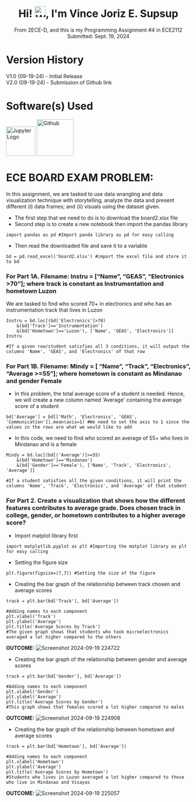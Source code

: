 <div align="center">

# Hi! <img src="https://github.com/user-attachments/assets/d21e6cd6-76a9-4934-8910-809aa4815251" alt="Wave" width="30"/>, I'm Vince Joriz E. Supsup  
From 2ECE-D, and this is my Programming Assignment #4 in ECE2112  
Submitted: Sept. 19, 2024 

</div>

# Version History
V1.0 (09-19-24) - Initial Release  
V2.0 (09-19-24) - Submission of Github link

# Software(s) Used
<img src="https://github.com/user-attachments/assets/32ea11b3-b4e5-4efa-a673-ce2b102ab4b5" alt="Jupyter Logo" width="80"/> <img src="https://github.githubassets.com/images/modules/logos_page/GitHub-Mark.png" alt="Github" width="100"/>

# ECE BOARD EXAM PROBLEM:
In this assignment, we are tasked to use data wrangling and data visualization technique with
storytelling, analyze the data and present different (i) data frames; and (ii) visuals using the dataset given.

* The first step that we need to do is to download the board2.xlsx file
* Second step is to create a new notebook then import the pandas library
```
import pandas as pd #Import panda library as pd for easy calling
```
* Then read the downloaded file and save it to a variable
```
bd = pd.read_excel('board2.xlsx') #import the excel file and store it to bd
```
### For Part 1A. Filename: Instru = [“Name”, “GEAS”, “Electronics >70”]; where track is constant as Instrumentation and hometown Luzon
We are tasked to find who scored 70+ in electronics and who has an instrumentation track that lives in Luzon
```
Instru = bd.loc[(bd['Electronics']>70)
    &(bd['Track']=='Instrumentation')
    &(bd['Hometown']=='Luzon'), ['Name', 'GEAS', 'Electronics']]
Instru

#If a given row/student satisfies all 3 conditions, it will output the columns 'Name', 'GEAS', and 'Electronics' of that row
```
### For Part 1B. Filename: Mindy = [ “Name”, “Track”, “Electronics”, “Average >=55”]; where hometown is constant as Mindanao and gender Female
* In this problem, the total average score of a student is needed. Hence, we will create a new column named 'Average' containing the average score of a student
```
bd['Average'] = bd[['Math', 'Electronics', 'GEAS', 'Communication']].mean(axis=1) #We need to set the axis to 1 since the values in the rows are what we would like to add
```
* In this code, we need to find who scored an average of 55+ who lives in Mindanao and is a female
```
Mindy = bd.loc[(bd[('Average')]>=55)
    &(bd['Hometown']=='Mindanao')
    &(bd['Gender']=='Female'), ['Name', 'Track', 'Electronics', 'Average']]

#If a student satisfies all the given conditions, it will print the columns 'Name', 'Track', 'Electronics', and 'Average' of that student
```
### For Part 2. Create a visualization that shows how the different features contributes to average grade. Does chosen track in college, gender, or hometown contributes to a higher average score?
* Import matplot library first
```
import matplotlib.pyplot as plt #Importing the matplot library as plt for easy calling
```
* Setting the figure size
```
plt.figure(figsize=(7,7)) #Setting the size of the figure
```
* Creating the bar graph of the relationship between track chosen and average scores
```
track = plt.bar(bd['Track'], bd['Average'])

#Adding names to each component
plt.xlabel('Track')
plt.ylabel('Average')
plt.title('Average Scores by Track')
#The given graph shows that students who took microelectronics averaged a lot higher compared to the others
```
**OUTCOME:**
![Screenshot 2024-09-19 224722](https://github.com/user-attachments/assets/fc6cafea-911b-4ce3-9da2-26fad67a07c1)

* Creating the bar graph of the relationship between gender and average scores
```
track = plt.bar(bd['Gender'], bd['Average'])

#Adding names to each component
plt.xlabel('Gender')
plt.ylabel('Average')
plt.title('Average Scores by Gender')
#This graph shows that females scored a lot higher compared to males
```
**OUTCOME:**
![Screenshot 2024-09-19 224908](https://github.com/user-attachments/assets/793fc447-da18-49d1-a79c-4adea9493d95)

* Creating the bar graph of the relationship between hometown and average scores
```
track = plt.bar(bd['Hometown'], bd['Average'])

#Adding names to each component
plt.xlabel('Hometown')
plt.ylabel('Average')
plt.title('Average Scores by Hometown')
#Students who lives in Luzon averaged a lot higher compared to those who live in Mindanao and Visayas
```
**OUTCOME:**
![Screenshot 2024-09-19 225057](https://github.com/user-attachments/assets/708187ed-7901-4b17-9920-39306f2b9ff2)

